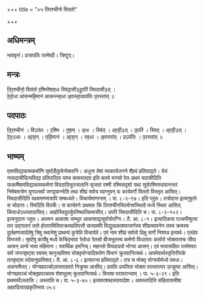 +++
title = "०५ तिरश्चीनो विततो"

+++
## अधिमन्त्रम्
भाववृत्तं। प्रजापतिः परमेष्ठी। त्रिष्टुप्।

## मन्त्रः
ति॒र॒श्चीनो॒ वित॑तो र॒श्मिरे॑षाम॒धः स्वि॑दा॒सी३दु॒परि॑ स्विदासी३त् ।  
रे॒तो॒धा आ॑सन्महि॒मान॑ आसन्त्स्व॒धा अ॒वस्ता॒त्प्रय॑तिः प॒रस्ता॑त् ॥

## पदपाठः
ति॒र॒श्चीनः॑ । विऽत॑तः । र॒श्मिः । ए॒षा॒म् । अ॒धः । स्वि॑त् । आ॒सी॒३त् । उ॒परि॑ । स्वित् । आ॒सी॒३त् ।  
रे॒तः॒ऽधाः । आ॒स॒न् । म॒हि॒मानः॑ । आ॒स॒न् । स्व॒धा । अ॒वस्ता॑त् । प्रऽय॑तिः । प॒रस्ता॑त् ॥

## भाष्यम्
एवमविद्याकामकर्माणि सृष्टेर्हेतुत्वेनोक्तानि। अधुना तेषां स्वकार्यजनने शैघ्र्यं प्रतिपाद्यते। येयं नासदासीदित्यविद्या प्रतिपादिता यश्च कामस्तदग्र इति कामो मनसो रेतः प्रथमं यदासीदिति यत्कर्मैषामविद्याकामकर्मणां वियदादिभूतजातानि सृजतां रश्मी रश्मिसदृशो यथा सूर्यरश्मिरुदयानन्तरं निमेषमात्रेण युगपत्सर्वं जगद्व्याप्नोति तथा शीघ्रं सर्वत्र व्याप्नुवन् यः कार्यवर्गो विततो विस्तृत आसित्। स्विदासीदिति वक्ष्यमाणमत्रापि सम्बध्यते। विचार्यमाणानाम् । पा. ८-२-९७। इति प्लुतः। तत्रोदात्त इत्यनुवृत्तेः स चोदात्तः। स्विदिति वितर्के। स कार्यवर्गः प्रथमतः किं तिरश्चीनस्तिर्यगवस्थितो मध्ये स्थित आसित् किंवाधोऽधस्तादासित्। आहोस्विदुपर्युपरिष्थात्किमासीत्। उपरि स्विदासीदिति च। पा. ८-२-१०२। इत्यनुदात्तः प्लुतः। आत्मन आकाशः सम्भूत आकाशाद्वायुर्वायोरग्निः। तै. आ. ८-१। इत्यादिकया पञ्चमीश्रुत्या तत उद्गातारं ततो होतारमितिवत्क्रमप्रतिपत्तौ सत्यामपि विद्युत्प्रकाशवत्सर्गस्य शीघ्रव्यापनेन तस्य क्रमस्य दुर्लक्षणत्वादेतेषु त्रिषु स्थानेशु प्राथम्यं कुत्रेति विचार्यते। एवं नाम शीघ्रं सर्वतो दिक्षु सर्गो निश्पन्न इत्यर्थः। एतदेव विभजते। सृष्टेषु कार्येषु मध्ये केचिद्भावा रेतोधा रेतसो बीजभूतस्य कर्मणो विधातारः कर्तारो भोक्तारश्च जीवा आसन् अन्ये भावा महिमानः। स्वार्थिक इमनिच्। महान्तो वियदादयो भोग्या आसन्। एवं मायासहितः परमेश्वरः सर्वं जगत्सृष्ट्वा स्वयम् चानुज्प्रविश्य भोक्तृभोग्यादिरूपेण विभागं क्रुतवानित्यर्थः। अयमेवार्थस्तृत्तिरीयके तत्सृष्ट्वा तदेवानुप्राविशत्। तै. आ. ८-६। इत्यारभ्य प्रतिपाद्यते। तत्र च भोक्तृ भोग्ययोर्मध्ये स्वधा। अन्ननामैतत्। भोग्यप्रपञ्चोऽवस्तादवरो निक्रुष्त आसीत्। प्रयतिः प्रयतिता भोक्ता परस्तात्पर उत्क्रुष्त आसित्। भोग्यप्रपञ्चं भोक्तृप्रपञ्चस्य शेशभूतम् क्रुतवानित्यर्थः। विभाषा परावराभ्याम् । पा. ५-३-२९। इति प्रथमार्थेऽस्तातिः। अस्ताति च। पा. ५-३-४०। इत्यवरशब्दस्यावादेशः। अवस्तादिति संहितायामीषा अक्षादित्वात्प्रकृतिभावः॥५॥